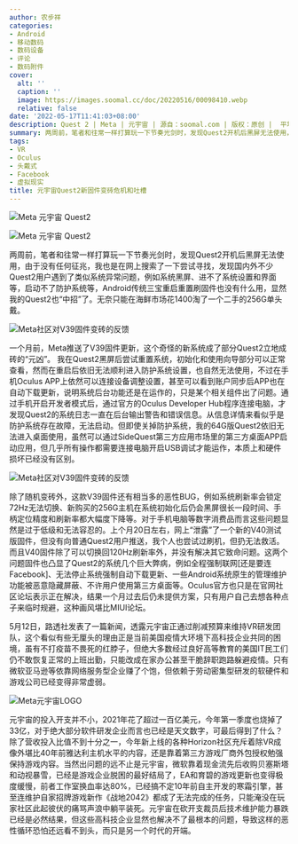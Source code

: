 ```yaml
---
author: 农步祥
categories:
- Android
- 移动数码
- 数码设备
- 评论
- 数码附件
cover:
  alt: ''
  caption: ''
  image: https://images.soomal.cc/doc/20220516/00098410.webp
  relative: false
date: '2022-05-17T11:41:03+08:00'
description: Quest 2 | Meta | 元宇宙 | 源自：soomal.com | 版权：原创 |  平均/总评分：08.88/71
summary: 两周前，笔者和往常一样打算玩一下节奏光剑时，发现Quest2开机后黑屏无法使用，由于没有任何征兆，我也是在网上搜索了一下尝试寻找相关资料，发现国内外不少Quest2用户遇到了类似系统异常问题，例如系统黑屏、进不了系统设置和界面等，启动不了防护系统等，Android传统三宝重启重置刷固件也没有什么用，显然我的Quest2也“中招”了。
tags:
- VR
- Oculus
- 头戴式
- Facebook
- 虚拟现实
title: 元宇宙Quest2新固件变砖危机和吐槽
---
```


![Meta 元宇宙 Quest2](https://images.soomal.cc/doc/20220516/00098412_01.webp)



![Meta 元宇宙 Quest2](https://images.soomal.cc/doc/20220516/00098413_01.webp)



两周前，笔者和往常一样打算玩一下节奏光剑时，发现Quest2开机后黑屏无法使用，由于没有任何征兆，我也是在网上搜索了一下尝试寻找，发现国内外不少Quest2用户遇到了类似系统异常问题，例如系统黑屏、进不了系统设置和界面等，启动不了防护系统等，Android传统三宝重启重置刷固件也没有什么用，显然我的Quest2也“中招”了。无奈只能在海鲜市场花1400淘了一个二手的256G单头戴。



![Meta社区对V39固件变砖的反馈](https://images.soomal.cc/doc/20220516/00098414.webp)



一个月前，Meta推送了V39固件更新，这个奇怪的新系统成了部分Quest2立地成砖的“元凶”。 我在Quest2黑屏后尝试重置系统，初始化和使用向导部分可以正常查看，然而在重启后依旧无法顺利进入防护系统设置，也自然无法使用，不过在手机Oculus APP上依然可以连接设备调整设置，甚至可以看到账户同步后APP也在自动下载更新，说明系统后台功能还是在运作的，只是某个相关组件出了问题。通过手机开启开发者模式后，通过官方的Oculus Developer Hub程序连接电脑，才发现Quest2的系统日志一直在后台输出警告和错误信息。从信息详情来看似乎是防护系统存在故障，无法启动。但即使关掉防护系统，我的64G版Quest2依旧无法进入桌面使用，虽然可以通过SideQuest第三方应用市场里的第三方桌面APP启动应用，但几乎所有操作都需要连接电脑开启USB调试才能运作，本质上和硬件损坏已经没有区别。



![Meta社区对V39固件变砖的反馈](https://images.soomal.cc/doc/20220516/00098415.webp)



除了随机变砖外，这款V39固件还有相当多的恶性BUG，例如系统刷新率会锁定72Hz无法切换、新购买的256G主机在系统初始化后仍会黑屏很长一段时间、手柄定位精度和刷新率都大幅度下降等。对于手机电脑等数字消费品而言这些问题显然是过于低级和无法容忍的。上个月20日左右，网上“泄露”了一个新的V40测试版固件，但没有向普通Quest2用户推送，我个人也尝试过刷机，但扔无法救活。而且V40固件除了可以切换回120Hz刷新率外，并没有解决其它致命问题。这两个问题固件也凸显了Quest2的系统几个巨大弊病，例如全程强制联网[还是要连Facebook]、无法停止系统强制自动下载更新、一些Android系统原生的管理维护功能被恶意隐藏屏蔽、不许用户使用第三方桌面等。Oculus官方也只是在官网社区论坛表示正在解决，结果一个月过去后仍未提供方案，只有用户自己去想各种点子来临时规避，这种画风堪比MIUI论坛。



5月12日，路透社发表了一篇新闻，透露元宇宙正通过削减预算来维持VR研发团队，这个看似有些无厘头的理由正是当前美国疫情大环境下高科技企业共同的困境，虽有不打疫苗不畏死的红脖子，但绝大多数经过良好高等教育的美国IT民工们仍不敢恢复正常的上班出勤，只能改成在家办公甚至干脆辞职跑路躲避疫情。只有微软亚马逊等依靠网络服务型企业赚了个饱，但依赖于劳动密集型研发的软硬件和游戏公司已经变得非常虚弱。



![Meta元宇宙LOGO](https://images.soomal.cc/doc/20220516/00098411.webp)



元宇宙的投入开支并不小，2021年花了超过一百亿美元，今年第一季度也烧掉了33亿，对于绝大部分软件研发企业而言也已经是天文数字，可最后得到了什么？除了营收投入比值不到十分之一，今年新上线的各种Horizon社区充斥着除VR成像外堪比40年前雅达利主机水平的内容，还是靠着第三方游戏厂商外包授权勉强保持游戏内容。当然出问题的远不止是元宇宙，微软靠着现金流先后收购贝塞斯塔和动视暴雪，已经是游戏企业脱困的最好结局了，EA和育碧的游戏更新也变得极度缓慢，前者工作室换血率达80%，已经搞不定10年前自主开发的寒霜引擎，甚至连维护自家招牌游戏新作《战地2042》都成了无法完成的任务，只能淹没在玩家社区此起彼伏的痛骂声浪中躺平装死。元宇宙在砍开支裁员后技术维护能力暴跌已经是必然结果，但这些高科技企业显然也解决不了最根本的问题，导致这样的恶性循环恐怕还远看不到头，而只是另一个时代的开端。
